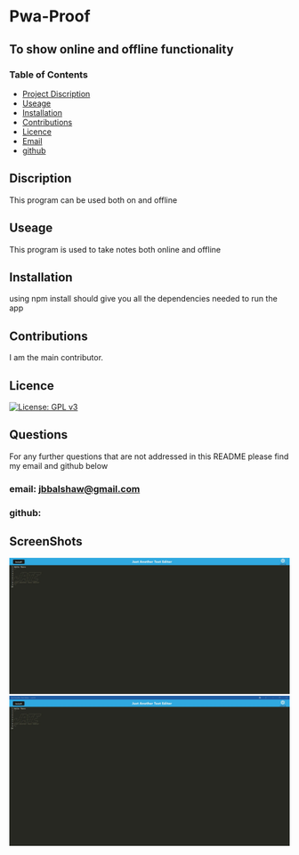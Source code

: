 # Pwa-Proof
## To show online and offline functionality 
### Table of Contents
- [Project Discription](#Discription)
- [Useage](#Useage)
- [Installation](#Installation)
- [Contributions](#Constributions)
- [Licence](#Licence)
- [Email](#Questions)
- [github](#Questions)

## Discription
This program can be used both on and offline

## Useage 
This program is used to take notes both online and offline

## Installation
using npm install should give you all the dependencies needed to run the app

## Contributions 
I am the main contributor.

## Licence 
[![License: GPL v3](https://img.shields.io/badge/License-GPLv3-blue.svg)](https://www.gnu.org/licenses/gpl-3.0)

## Questions 
For any further questions that are not addressed in  this README please find my email and github below

### email: jbbalshaw@gmail.com
### github: 

## ScreenShots
![](./assets/Online_mode.jpg)
![](./assets/Offline_mode.jpg)
